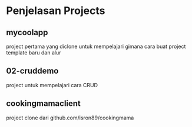# Penjelasan Projects

## mycoolapp

project pertama yang diclone untuk mempelajari gimana cara buat project template baru dan alur

## 02-cruddemo

project untuk mempelajari cara CRUD

## cookingmamaclient

project clone dari github.com/isron89/cookingmama